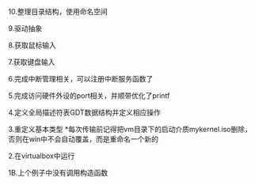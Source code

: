 
10.整理目录结构，使用命名空间

9.驱动抽象

8.获取鼠标输入

7.获取键盘输入

6.完成中断管理相关，可以注册中断服务函数了

5.完成访问硬件外设的port相关，并顺带优化了printf

4.定义全局描述符表GDT数据结构并定义相应操作

3.重定义基本类型
*每次传输前记得把vm目录下的启动介质mykernel.iso删除，否则在win中不会自动覆盖，而是重命名一个新的

2.在virtualbox中运行

1B.上个例子中没有调用构造函数
